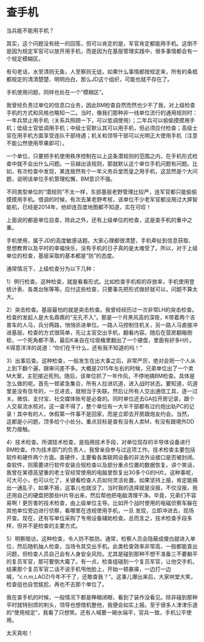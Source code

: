 # 查手机

当兵能不能用手机？

其实，这个问题没有统一的回答。但可以肯定的是，军官肯定都能用手机。这倒不是因为规定军官可以放开用手机，而是因为在基层管理实践中，很多事情都会有一个规定模糊区。

有句老话，水至清则无鱼，人至察则无徒。如果什么事情都按规定来，所有的条框都规定的清清楚楚、明明白白，那么JD这个组织，可能也就不存在了。

手机使用问题，同样也处在一个“模糊区”。

我曾经负责过单位的信息口业务，因此BM检查自然而然也少不了我，对上级检查手机的方式和风格也略知一二。当时，像我们那种非一线单位流行的通用规则时：一年兵禁止用手机（关系兵照顾一下，可以低调使用）；二年兵可以偷偷摸摸用手机；低级士官低调用手机；中级士官默认其可以用手机，但必须应付检查；高级士官在用手机方面享受连队干部待遇；机关和领导干部可以光明正大使用手机（注意不能公然使用苹果即可）。

一个单位，只要把手机使用秩序控制在以上这条潜规则的范围之内，在手机形式检查中就不会出什么问题。一旦越出该规则，那就默认这个单位手机问题有问题。比如，有次检查中发现，某连居然有个一年义务兵堂而皇之用手机，这显然是个大问题，说明该单位手机管理松懈，BM意识不强。

不同类型单位的“潜规则”不太一样，东部基层老野管理比较严，连军官都只能偷偷摸摸用手机。借调的时候，有次去某老野考核，该单位不少老军官都没用过大屏智能机，已经是2014年，他却连百度地图都不知道，实在可叹！

上面说的都是单位自查，除此之外，还有上级单位的检查，这是查手机的重中之重。

手机使用，属于JD的高度敏感话题。大家心理都很清楚，手机牵扯到信息获取、思想教育以及平时的幸福快乐，没有手机的日子真的是太难受了。所以，对于上级单位的检查，基层采取的基本都是“防”的态度。

通常情况下，上级检查分为以下几种：

1）例行检查。这种检查，就是看看形式。比如检查手机柜的存放率，手机使用登统计表、各类台账等等。应付这些检查，只要事先把形式做好就可以，问题不算太大。

2）突击检查。基层最怕的就是突击检查。我曾经经历过一次非常LH的突击检查。检查的发起人是大名鼎鼎的“无孔不入”。那是一个月黑风高的深夜，K带着两个吉普车的人马，兵分两路，悄悄杀进单位。一路人马控制住机关，另一路人马直接冲进基层。检查的方式很简单，先让主官交出手机，翻看内容。随后在营房翻箱倒柜，一个死角都不落，最后K亲自在垃圾桶里翻出了一个硬盘，里面有好多H片。K得意洋洋的说道：“你们在干什么，还有我不知道的吗！”

3）出事后查。这种检查，一般发生在出大事之后，非常严厉，绝对会把一个人从上到下翻个遍，跟审问差不多。大概是2015年左右的时候，兄弟单位出了一个卖M大案，主犯接近死刑。随后，该单位抓了一年作风，不停地搞BM检查。具体是怎么做的呢。首先一顿紧急集合，所有人拉进坑道，进入战时状态。要知道，坑道里是没有信号的，一旦进去，就相当于失联。然后让所有人交出通信工具，逐一过关。微信、支付宝、社交媒体账号是必查的。同时单位还去GA拉开房记录，跟个人交易流水核对。这一查不得了，整个单位有一大半干部都有过约炮出轨PC的记录！其中有的人，休假第一件事不是回家，而是立即去开房跟炮友约会。当然， 这都是小问题，顶多给个小处分。重点目标是查有没有人卖M，有没有跟境外DD势力接触。

4）技术检查。所谓技术检查，是指用技术手段，对单位现存的半导体设备进行BM检查。作为技术部门的负责人，我曾亲自参与过这项工作。技术检查主要包括软件和硬件两个方面。查硬件，主要看各类联网设备的非法外设接口是否被封闭。查软件，则需要进行软件安装合规检查以及部分重点位置的数据恢复。讲个笑话，我曾在某德高望重的老士官经常使用的电脑里恢复出30多个G的H片。这种事呢，可大可小，也可以化了，关键看检查人员如何灵活处置。如果坚持上报，肯定能搞出一通乱子，如果不报，这事儿也就没了。当时我的选择就是没报，不仅没报，我还用自己的硬盘把那些H片导出来，然后帮他把电脑清理干净。毕竟，兄弟们不容易啊！更厉害的技术检查，由上级单位主导。比如开个战时使用的电磁侦察车躲在其他单位旁边进行侦察，看哪里在违规使用手机，一旦 发现，立即冲进去，现场开查。现在，还有写单位采购了专用设备辅助检查。总而言之，技术检查手段多样，但并不是检查的主要方式。

5）明察暗访。这种检查，令人防不胜防。通常，检察人员会隐蔽成傻白甜进入单位，然后随机抽人检查，当场令其交出手机。此类检查效率非常高，一般都能查出问题，但检查人员自己会有人身安全风险。尤其是碰到那种不想干准备三不要躺平的复员军官，那可要倒大霉了。有一点，检查组碰到一个复员军官，让他交手机，结果那个复员军官二话不说手机甩他脸上，开始一顿暴揍，一边打一边喊，“c.n.m,LAOZI今年不干了，还敢查我？”。这事儿爆出来后，大家哄堂大笑，检查组也自觉尴尬，再也不去那个单位了。

我在查手机的时候，一般情况下都是睁眼闭眼，看到了装作没看见。除非碰到那种平时就特别烦的刺头，领导也想借机整他，我便会如实上报。至于很多人津津乐道的“使用规定”，我看了只想笑。还有人喊要一碗水端平，官兵一致，手机公平使用。

太天真啦！